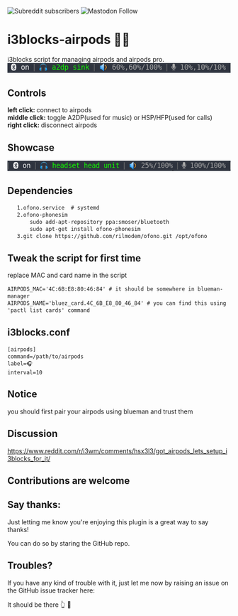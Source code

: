 ![Subreddit subscribers](https://img.shields.io/reddit/subreddit-subscribers/i3blocks?style=for-the-badge)
![Mastodon Follow](https://img.shields.io/mastodon/follow/28693?domain=https%3A%2F%2Fmastodon.online&style=for-the-badge)

# i3blocks-airpods 💃🕺
i3blocks script for managing airpods and airpods pro.  
![i3blocks airpods](screenshot.png)

## Controls
<b>left click:  </b> connect to airpods  
<b>middle click:</b> toggle A2DP(used for music) or HSP/HFP(used for calls)   
<b>right click: </b> disconnect airpods

## Showcase
![i3blocks airpods](screencast.gif)

## Dependencies
```
   1.ofono.service  # systemd
   2.ofono-phonesim  
       sudo add-apt-repository ppa:smoser/bluetooth  
       sudo apt-get install ofono-phonesim  
   3.git clone https://github.com/rilmodem/ofono.git /opt/ofono  
```

## Tweak the script for first time
replace MAC and card name in the script
```
AIRPODS_MAC='4C:6B:E8:80:46:84' # it should be somewhere in blueman-manager  
AIRPODS_NAME='bluez_card.4C_6B_E8_80_46_84' # you can find this using 'pactl list cards' command  
```

## i3blocks.conf
```
[airpods]
command=/path/to/airpods
label=🎧 
interval=10
```

## Notice
you should first pair your airpods using blueman and trust them

## Discussion
https://www.reddit.com/r/i3wm/comments/hsx3l3/got_airpods_lets_setup_i3blocks_for_it/

## Contributions are welcome

## Say thanks:
  
  Just letting me know you're enjoying this plugin is a great way to say thanks!
  
  You can do so by staring the GitHub repo.
  
## Troubles?
  
  If you have any kind of trouble with it, just let me now by raising an issue on
  the GitHub issue tracker here:

  It should be there 👆 👀
